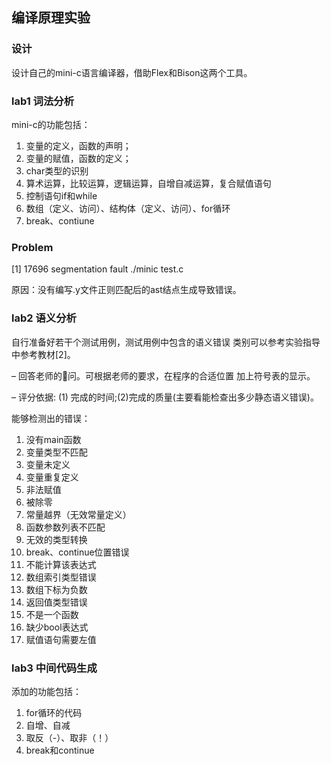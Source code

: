 ## 编译原理实验

### 设计

设计自己的mini-c语言编译器，借助Flex和Bison这两个工具。

### lab1 词法分析
mini-c的功能包括：

1. 变量的定义，函数的声明；
2. 变量的赋值，函数的定义；
3. char类型的识别
4. 算术运算，比较运算，逻辑运算，自增自减运算，复合赋值语句
5. 控制语句if和while
6. 数组（定义、访问）、结构体（定义、访问）、for循环
7. break、contiune

### Problem

[1]    17696 segmentation fault  ./minic test.c

原因：没有编写.y文件正则匹配后的ast结点生成导致错误。

### lab2 语义分析

自行准备好若干个测试用例，测试用例中包含的语义错误 类别可以参考实验指导中参考教材[2]。

– 回答老师的􏰀问。可根据老师的要求，在程序的合适位置 加上符号表的显示。

– 评分依据: (1) 完成的时间;(2)完成的质量(主要看能检查出多少静态语义错误)。

能够检测出的错误：

1.  没有main函数
2. 变量类型不匹配 
3. 变量未定义 
4. 变量重复定义 
5. 非法赋值
6. 被除零
7. 常量越界（无效常量定义）
8. 函数参数列表不匹配
9. 无效的类型转换
10. break、continue位置错误
11. 不能计算该表达式
12. 数组索引类型错误
13. 数组下标为负数
14. 返回值类型错误
15. 不是一个函数
16. 缺少bool表达式
17. 赋值语句需要左值


### lab3 中间代码生成

添加的功能包括：
1. for循环的代码
2. 自增、自减
3. 取反（-）、取非（！）
4. break和continue


